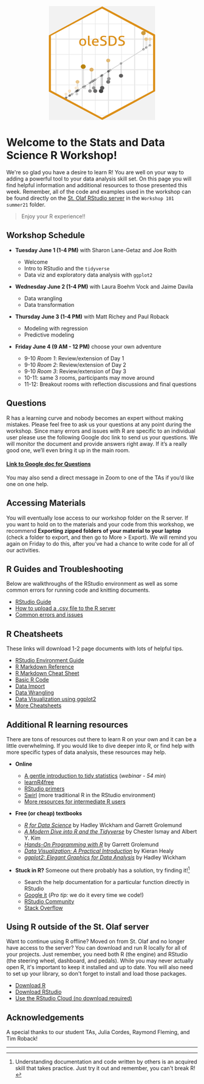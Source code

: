 <p align="center">
  <img width="280" height="300" src="sdshex.png">
</p>

# Welcome to the Stats and Data Science R Workshop!

We're so glad you have a desire to learn R! You are well on your way to adding a powerful tool to your data analysis skill set. On this page you will find helpful information and additional resources to those presented this week. Remember, all of the code and examples used in the workshop can be found directly on the [St. Olaf RStudio server](https://r.stolaf.edu/) in the `Workshop 101 summer21` folder.

> Enjoy your R experience!!

## Workshop Schedule

- **Tuesday June 1 (1-4 PM)** with Sharon Lane-Getaz and Joe Roith
    - Welcome
    - Intro to RStudio and the `tidyverse`
    - Data viz and exploratory data analysis with `ggplot2`

- **Wednesday June 2 (1-4 PM)** with Laura Boehm Vock and Jaime Davila
    - Data wrangling
    - Data transformation

- **Thursday June 3 (1-4 PM)** with Matt Richey and Paul Roback
    - Modeling with regression
    - Predictive modeling

- **Friday June 4 (9 AM - 12 PM)** choose your own adventure
    - 9-10 *Room 1*: Review/extension of Day 1
    - 9-10 *Room 2*: Review/extension of Day 2
    - 9-10 *Room 3*: Review/extension of Day 3
    - 10-11: same 3 rooms, participants may move around
    - 11-12: Breakout rooms with reflection discussions and final questions

## Questions

R has a learning curve and nobody becomes an expert without making mistakes. Please feel free to ask us your questions at any point during the workshop. Since many errors and issues with R are specific to an individual user please use the following Google doc link to send us your questions. We will monitor the document and provide answers right away. If it’s a really good one, we’ll even bring it up in the main room.

#### [**Link to Google doc for Questions**](https://docs.google.com/document/d/1Mbq-ehvx_DpYUIYlBFUxSLbUxS9s3Di6yYxXVGHy_nM/edit?usp=sharing)

You may also send a direct message in Zoom to one of the TAs if you’d like one on one help.

## Accessing Materials

You will eventually lose access to our workshop folder on the R server.  If you want to hold on to the materials and your code from this workshop, we recommend **Exporting zipped folders of your material to your laptop** (check a folder to export, and then go to More > Export). We will remind you again on Friday to do this, after you’ve had a chance to write code for all of our activities.

## R Guides and Troubleshooting
Below are walkthroughs of the RStudio environment as well as some common errors for running code and knitting documents.

- [RStudio Guide](https://drive.google.com/file/d/1O9jSXFWokTMiOCWXHVJP2iacX7D2r43v/view?usp=sharing)
- [How to upload a .csv file to the R server](https://docs.google.com/document/d/1hHWyyRQxH69BVM4rLwgqE2fqtPi3lRD5rQIKC4o2s48/edit?usp=sharing)
- [Common errors and issues](https://docs.google.com/document/d/1fWiqTo0wqPwIpD0ezTVLHodj-7SUN9id-kvvlJOznvY/edit?usp=sharing)

## R Cheatsheets
These links will download 1-2 page documents with lots of helpful tips.

- [RStudio Environment Guide](https://github.com/rstudio/cheatsheets/raw/master/rstudio-ide.pdf)
- [R Markdown Reference](https://www.rstudio.com/wp-content/uploads/2015/03/rmarkdown-reference.pdf)
- [R Markdown Cheat Sheet](https://github.com/rstudio/cheatsheets/raw/master/rmarkdown-2.0.pdf)
- [Basic R Code](http://github.com/rstudio/cheatsheets/raw/master/base-r.pdf)
- [Data Import](https://github.com/rstudio/cheatsheets/raw/master/data-import.pdf)
- [Data Wrangling](https://github.com/rstudio/cheatsheets/raw/master/data-transformation.pdf)
- [Data Visualization using ggplot2](https://github.com/rstudio/cheatsheets/raw/master/data-visualization-2.1.pdf)
- [More Cheatsheets](https://www.rstudio.com/resources/cheatsheets/)

## Additional R learning resources
There are tons of resources out there to learn R on your own and it can be a little overwhelming. If you would like to dive deeper into R, or find help with more specific types of data analysis, these resources may help.

- **Online**
    - [A gentle introduction to tidy statistics](https://www.rstudio.com/resources/webinars/a-gentle-introduction-to-tidy-statistics-in-r/) (*webinar - 54 min*)
    - [learnR4free](https://www.learnr4free.com/advanced.html)
    - [RStudio primers](https://rstudio.cloud/learn/primers)
    - [Swirl](http://swirlstats.com/) (more traditional R in the RStudio environment)
    - [More resources for intermediate R users](https://education.rstudio.com/learn/intermediate/)

- **Free (or cheap) textbooks**
    - [*R for Data Science*](https://r4ds.had.co.nz/) by Hadley Wickham and Garrett Grolemund
    - [*A Modern Dive into R and the Tidyverse*](https://moderndive.com/) by Chester Ismay and Albert Y. Kim
    - [*Hands-On Programming with R*](https://rstudio-education.github.io/hopr/) by Garrett Grolemund
    - [*Data Visualization: A Practical Introduction*](https://kieranhealy.org/publications/dataviz/) by Kieran Healy
    - [*ggplot2: Elegant Graphics for Data Analysis*](https://www.amazon.com/dp/0387981403/) by Hadley Wickham

- **Stuck in R?** Someone out there probably has a solution, try finding it![^1]
    - Search the help documentation for a particular function directly in RStudio
    - [Google it](https://www.google.com/) (*Pro tip:* we do it every time we code!)
    - [RStudio Community](https://community.rstudio.com/)
    - [Stack Overflow](https://stackoverflow.com/questions/tagged/r)

[^1]: Understanding documentation and code written by others is an acquired skill that takes practice. Just try it out and remember, you can't break R!
    

## Using R outside of the St. Olaf server
Want to continue using R offline? Moved on from St. Olaf and no longer have access to the server? You can download and run R locally for all of your projects. Just remember, you need both R (the engine) and RStudio (the steering wheel, dashboard, and pedals). While you may never actually open R, it's important to keep it installed and up to date. You will also need to set up your library, so don't forget to install and load those packages.

- [Download R](https://www.r-project.org/)
- [Download RStudio](https://www.rstudio.com/)
- [Use the RStudio Cloud (no download required)](https://rstudio.cloud/)

## Acknowledgements

A special thanks to our student TAs, Julia Cordes, Raymond Fleming, and Tim Roback!

---
